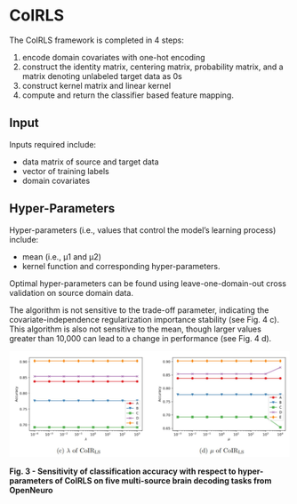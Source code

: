 # CoIRLS

The CoIRLS framework is completed in 4 steps: 
1. encode domain covariates with one-hot encoding
2. construct the identity matrix, centering matrix, probability matrix, and a matrix denoting unlabeled target data as 0s
3. construct kernel matrix and linear kernel
4. compute and return the classifier based feature mapping. 

## Input
Inputs required include: 
- data matrix of source and target data
- vector of training labels
- domain covariates

## Hyper-Parameters
Hyper-parameters (i.e., values that control the model’s learning process) include: 
- mean (i.e., μ1 and μ2)
- kernel function and corresponding hyper-parameters. 

Optimal hyper-parameters can be found using leave-one-domain-out cross validation on source domain data. 

The algorithm is not sensitive to the trade-off parameter, indicating the covariate-independence regularization importance stability (see Fig. 4 c). This algorithm is also not sensitive to the mean, though larger values greater than 10,000 can lead to a change in performance (see Fig. 4 d). 

![Hyperparameters](images/CoIRsens.JPG)

<b>Fig. 3 - Sensitivity of classification accuracy with respect to hyper-parameters of CoIRLS on five multi-source brain decoding tasks from OpenNeuro </b>